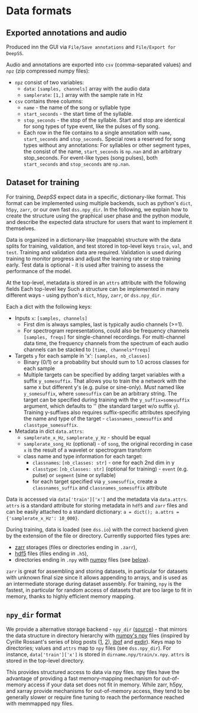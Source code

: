 # Data formats

## Exported annotations and audio
Produced inn the GUI via `File/Save annotations` and `File/Export for DeepSS`.

Audio and annotations are exported into `csv` (comma-separated values) and `npz` (zip compressed numpy files):
- `npz` consist of two variables:
    + `data`: `[samples, channels]` array with the audio data
    + `samplerate`: `[1,]` array with the sample rate in Hz
- `csv` contains three columns:
    + `name` - the name of the song or syllable type
    + `start_seconds` - the start time of the syllable.
    + `stop_seconds` - the stop of the syllable. Start and stop are identical for song types of type event, like the pulses of fly song.
    + Each row in the file contains to a single annotation with `name`, `start_seconds` and `stop_seconds`. Special rows a reserved for song types without any annotations: For syllables or other segment types, the consist of the name, `start_seconds` is `np.nan` and an arbitrary stop_seconds. For event-like types (song pulses), both `start_seconds` and `stop_seconds` are `np.nan`.

## Dataset for training
For training, _DeepSS_ expect data in a specific, dictionary-like format. This format can be implemented using multiple backends, such as python's `dict`, `h5py`, `zarr`, or our own fast `dss.npy_dir`. In the following, we explain how to create the structure using the graphical user phase and the python module, and describe the expected data structure for users that want to implement it themselves.

Data is organized in a dictionary-like (mappable) structure with the data splits for training, validation, and test stored in top-level keys `train`, `val`, and `test`. Training and validation data are required. Validation is used during training to monitor progress and adjust the learning rate or stop training early. Test data is optional - it is used after training to assess the performance of the model.

At the top-level, metadata is stored in an `attrs` attribute with the following fields
Each top-level key
Such a structure can be implemented in many different ways - using python's `dict`, `h5py`, `zarr`, or `dss.npy_dir`.

Each a dict with the following keys:

- Inputs `x`: `[samples, channels]`
    - First dim is always samples, last is typically audio channels (>=1).
    - For spectrogram representations, could also be frequency channels `[samples, freqs]` for single-channel recordings. For multi-channel data time, the frequency channels from the spectrum of each audio channels can be stacked to `[time, channels*freqs]`
- Targets `y` for each sample in 'x': `[samples, nb_classes]`
    - Binary (0/1) or a probability but should sum to 1.0 across classes for each sample
    - Multiple targets can be specified by adding target variables with a suffix `y_somesuffix`. That allows you to train the a network with the same x but different y's (e.g. pulse or sine-only). *Must* named like `y_somesuffix`, where `somesuffix` can be an arbitrary string. The target can be specified during training with the `y_suffix=somesuffix` argument, which defaults to '' (the standard target w/o suffix `y`). Training y-suffixes also requires suffix-specific attributes specifying the name and type of the target - `classnames_somesuffix` and `classtype_somesuffix`.
- Metadata in dict `data.attrs`:
    - `samplerate_x_Hz`, `samplerate_y_Hz` - should be equal
    - `samplerate_song_Hz` (optional) - of `song`, the original recording in case `x` is the result of a wavelet or spectrogram transform
    - class name and type information for each target:
        + `classnames`: `[nb_classes: str]` - one for each 2nd dim in y
        + `classtype`: `[nb_classes: str]` (optional for training) - `event` (e.g. pulse) or `segment` (sine or syllable)
        + for each target specified via `y_somesuffix`, create a `classnames_suffix` and `classnames_somesuffix` attribute

Data is accessed via `data['train']['x']` and the metadata via `data.attrs`. `attrs` is a standard attribute for storing metadata in `hdf5` and `zarr` files and can be easily attached to a standard dictionary: `a = dict(); a.attrs = {'samplerate_x_Hz': 10_000}`.

 During training, data is loaded  (see `dss.io`) with the correct backend given by the extension of the file or directory. Currently supported files types are:
 - [zarr](https://zarr.readthedocs.io/) storages (files or directories ending in `.zarr`),
 - [hdf5](http://docs.h5py.org/) files (files ending in `.h5`),
 - directories ending in `.npy` with [numpy](https://docs.scipy.org/doc/numpy/reference/generated/numpy.save.html) files (see [below](#npy-dir-format)).

`zarr` is great for assembling and storing datasets, in particular for datasets with unknown final size since it allows appending to arrays, and is used as an intermediate storage during dataset assembly. For training, `npy` is the fastest, in particular for random access of datasets that are too large to fit in memory, thanks to highly efficient memory mapping.


## `npy_dir` format
We provide a alternative storage backend - `npy_dir` ([source](../src/dss/npy_dir.py)) - that mirrors the data structure in directory hierarchy with [numpy's npy](https://numpy.org/doc/stable/reference/generated/numpy.load.html) files (inspired by Cyrille Rossant's series of blog posts ([1](https://cyrille.rossant.net/moving-away-hdf5/), [2](https://cyrille.rossant.net/should-you-use-hdf5/)), [jbof](https://github.com/bastibe/jbof) and [exdir](https://exdir.readthedocs.io/)). Keys map to directories; values and `attrs` map to `npy` files (see `dss.npy_dir`). For instance, `data['train']['x']` is stored in `dirname.npy/train/x.npy`. `attrs` is stored in the top-level directory.

This provides structured access to data via npy files. npy files have the advantage of providing a fast memory-mapping mechanism for out-of-memory access if your data set does not fit in memory. While zarr, h5py, and xarray provide mechanisms for out-of-memory access, they tend to be generally slower or require fine tuning to reach the performance reached with memmapped npy files.

